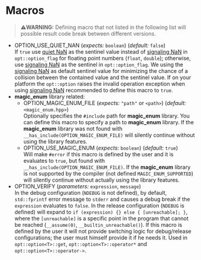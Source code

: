 ﻿
# Macros

> ⚠️**WARNING:** Defining macro that not listed in the following list will possible result code break between different versions.

- OPTION_USE_QUIET_NAN (*expects:* `boolean`) (*default:* `false`) \
  If `true` use [quiet NaN][] as the sentinel value instead of [signaling NaN][] in `opt::option_flag` for floating point numbers (`float`, `double`); otherwise, use [signaling NaN][] as the sentinel in `opt::option_flag`. We using the [signaling NaN][] as default sentinel value for minimizing the chance of a collision between the contained value and the sentinel value. If on your platform the `opt::option` raises the invalid operation exception when using [signaling NaN][] recommended to define this macro to `true`.
- **magic_enum** library related:
    - OPTION_MAGIC_ENUM_FILE (*expects:* `"path"` or `<path>`) (*default:* `<magic_enum.hpp>`) \
    Optionally specifies the `#include` path for **magic_enum** library. You can define this macro to specify a path to **magic_enum** library. If the **magic_enum** library was not found with `__has_include(OPTION_MAGIC_ENUM_FILE)` will silently continue without using the library features.
    - OPTION_USE_MAGIC_ENUM (*expects:* `boolean`) (*default:* `true`) \
    Will make `#error` if this macro is defined by the user and it is evaluates to `true`, but found with `__has_include(OPTION_MAGIC_ENUM_FILE)`. If the **magic_enum** library is not supported by the compiler (not defined `MAGIC_ENUM_SUPPORTED`) will silently continue without actually using the library features.
- OPTION_VERIFY (*parameters:* `expression`, `message`) \
  In the debug configuration (`NDEBUG` is not defined), by default, `std::fprintf` error message to `stderr` and causes a debug break if the `expression` evaluates to `false`. In the release configuration (`NDEBUG` is defined) will expand to `if (expression) {} else { [unreachable]; }`, where the `[unreachable]` is a specific point in the program that cannot be reached (`__assume(0)`, `__builtin_unreachable()`). If this macro is defined by the user it will not provide switching logic for debug/release configurations; the user must himself provide it if he needs it. Used in `opt::option<T>::get`, `opt::option<T>::operator*` and `opt::option<T>::operator->`.

[quiet NaN]: https://en.wikipedia.org/wiki/NaN#Quiet_NaN
[signaling NaN]: https://en.wikipedia.org/wiki/NaN#Signaling_NaN
